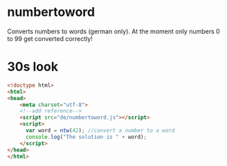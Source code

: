 numbertoword
============

Converts numbers to words (german only).
At the moment only numbers 0 to 99 get converted correctly!

# 30s look
```html
<!doctype html>
<html>
<head>
	<meta charset="utf-8">
	<!--add reference-->
	<script src="de/numbertoword.js"></script>
	<script>
	  var word = ntw(42); //convert a number to a word
	  console.log("The solution is " + word);
	</script>
</head>
</html>
```

[ntw]: https://github.com/Phisherman/numbertoword/blob/master/de/numbertoword.js
